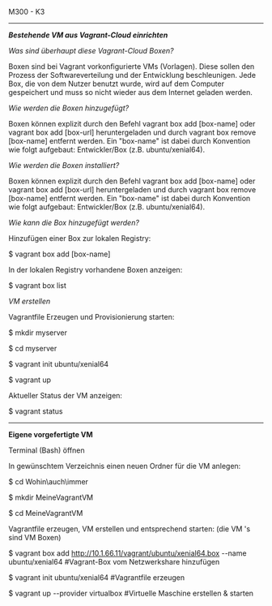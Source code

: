 M300 - K3
***

***Bestehende VM aus Vagrant-Cloud einrichten***

*Was sind überhaupt diese Vagrant-Cloud Boxen?*

Boxen sind bei Vagrant vorkonfigurierte VMs (Vorlagen). Diese sollen den Prozess
der Softwareverteilung und der Entwicklung beschleunigen. Jede Box, die von dem
Nutzer benutzt wurde, wird auf dem Computer gespeichert und muss so nicht wieder
aus dem Internet geladen werden.

*Wie werden die Boxen hinzugefügt?*

Boxen können explizit durch den Befehl vagrant box add [box-name] oder vagrant
box add [box-url] heruntergeladen und durch vagrant box remove [box-name]
entfernt werden. Ein "box-name" ist dabei durch Konvention wie folgt aufgebaut:
Entwickler/Box (z.B. ubuntu/xenial64).

*Wie werden die Boxen installiert?*

Boxen können explizit durch den Befehl vagrant box add [box-name] oder vagrant
box add [box-url] heruntergeladen und durch vagrant box remove [box-name]
entfernt werden. Ein "box-name" ist dabei durch Konvention wie folgt aufgebaut:
Entwickler/Box (z.B. ubuntu/xenial64).

*Wie kann die Box hinzugefügt werden?*

Hinzufügen einer Box zur lokalen Registry:

\$ vagrant box add [box-name]

In der lokalen Registry vorhandene Boxen anzeigen:

\$ vagrant box list

*VM erstellen*

Vagrantfile Erzeugen und Provisionierung starten:

\$ mkdir myserver

\$ cd myserver

\$ vagrant init ubuntu/xenial64

\$ vagrant up

Aktueller Status der VM anzeigen:

\$ vagrant status

***

**Eigene vorgefertigte VM**

Terminal (Bash) öffnen

In gewünschtem Verzeichnis einen neuen Ordner für die VM anlegen:

\$ cd Wohin\\auch\\immer

\$ mkdir MeineVagrantVM

\$ cd MeineVagrantVM

Vagrantfile erzeugen, VM erstellen und entsprechend starten: (die VM 's sind VM Boxen)

\$ vagrant box add http://10.1.66.11/vagrant/ubuntu/xenial64.box --name
ubuntu/xenial64 \#Vagrant-Box vom Netzwerkshare hinzufügen

\$ vagrant init ubuntu/xenial64 \#Vagrantfile erzeugen

\$ vagrant up --provider virtualbox \#Virtuelle Maschine erstellen & starten
